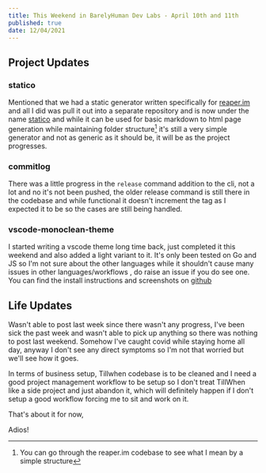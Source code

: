 ```yaml
---
title: This Weekend in BarelyHuman Dev Labs - April 10th and 11th
published: true
date: 12/04/2021
---
```


## Project Updates

### statico

Mentioned that we had a static generator written specifically for
[reaper.im](https://reaper.is) and all I did was pull it out into a separate
repository and is now under the name
[statico](https://github.com/barelyhuman/statico) and while it can be used for
basic markdown to html page generation while maintaining folder structure[^1]
it's still a very simple generator and not as generic as it should be, it will
be as the project progresses.

[^1]:
    You can go through the reaper.im codebase to see what I mean by a simple
    structure

### commitlog

There was a little progress in the `release` command addition to the cli, not a
lot and no it's not been pushed, the older release command is still there in the
codebase and while functional it doesn't increment the tag as I expected it to
be so the cases are still being handled.

### vscode-monoclean-theme

I started writing a vscode theme long time back, just completed it this weekend
and also added a light variant to it. It's only been tested on Go and JS so I'm
not sure about the other languages while it shouldn't cause many issues in other
languages/workflows , do raise an issue if you do see one. You can find the
install instructions and screenshots on
[github](https://github.com/barelyhuman/vscode-monoclean-theme)

## Life Updates

Wasn't able to post last week since there wasn't any progress, I've been sick
the past week and wasn't able to pick up anything so there was nothing to post
last weekend. Somehow I've caught covid while staying home all day, anyway I
don't see any direct symptoms so I'm not that worried but we'll see how it goes.

In terms of business setup, Tillwhen codebase is to be cleaned and I need a good
project management workflow to be setup so I don't treat TillWhen like a side
project and just abandon it, which will definitely happen if I don't setup a
good workflow forcing me to sit and work on it.

That's about it for now,

Adios!

